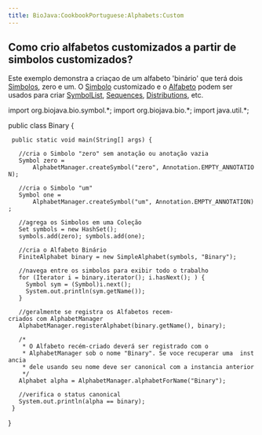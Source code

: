 ```yaml
---
title: BioJava:CookbookPortuguese:Alphabets:Custom
---
```


Como crio alfabetos customizados a partir de simbolos customizados?
-------------------------------------------------------------------

Este exemplo demonstra a criaçao de um alfabeto 'binário' que terá dois
[Simbolos](http://www.biojava.org/docs/api14/org/biojava/bio/symbol/Symbol.html),
zero e um. O
[Simbolo](http://www.biojava.org/docs/api14/org/biojava/bio/symbol/Symbol.html)
customizado e o
[Alfabeto](http://www.biojava.org/docs/api14/org/biojava/bio/symbol/Alphabet.html)
podem ser usados para criar
[SymbolList](http://www.biojava.org/docs/api14/org/biojava/bio/symbol/SymbolList.html),
[Sequences](http://www.biojava.org/docs/api14/org/biojava/bio/seq/Sequence.html),
[Distributions](http://www.biojava.org/docs/api14/org/biojava/bio/dist/Distribution.html),
etc.

<java> import org.biojava.bio.symbol.\*; import org.biojava.bio.\*;
import java.util.\*;

public class Binary {

` public static void main(String[] args) {`

`   //cria o Simbolo "zero" sem anotação ou anotação vazia`  
`   Symbol zero =`  
`       AlphabetManager.createSymbol("zero", Annotation.EMPTY_ANNOTATION);`

`   //cria o Simbolo "um"`  
`   Symbol one =`  
`       AlphabetManager.createSymbol("um", Annotation.EMPTY_ANNOTATION);`

`   //agrega os Simbolos em uma Coleção`  
`   Set symbols = new HashSet();`  
`   symbols.add(zero); symbols.add(one);`

`   //cria o Alfabeto Binário`  
`   FiniteAlphabet binary = new SimpleAlphabet(symbols, "Binary");`

`   //navega entre os simbolos para exibir todo o trabalho`  
`   for (Iterator i = binary.iterator(); i.hasNext(); ) {`  
`     Symbol sym = (Symbol)i.next();`  
`     System.out.println(sym.getName());`  
`   }`

`   //geralmente se registra os Alfabetos recem-criados com AlphabetManager`  
`   AlphabetManager.registerAlphabet(binary.getName(), binary);`

`   /*`  
`    * O Alfabeto recém-criado deverá ser registrado com o`  
`    * AlphabetManager sob o nome "Binary". Se voce recuperar uma  instancia`  
`    * dele usando seu nome deve ser canonical com a instancia anterior`  
`    */`  
`   Alphabet alpha = AlphabetManager.alphabetForName("Binary");`

`   //verifica o status canonical`  
`   System.out.println(alpha == binary);`  
` }`

} </java>
